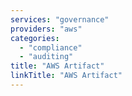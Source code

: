 ```yaml
---
services: "governance"
providers: "aws"
categories:
  - "compliance"
  - "auditing"
title: "AWS Artifact"
linkTitle: "AWS Artifact"
---
```


